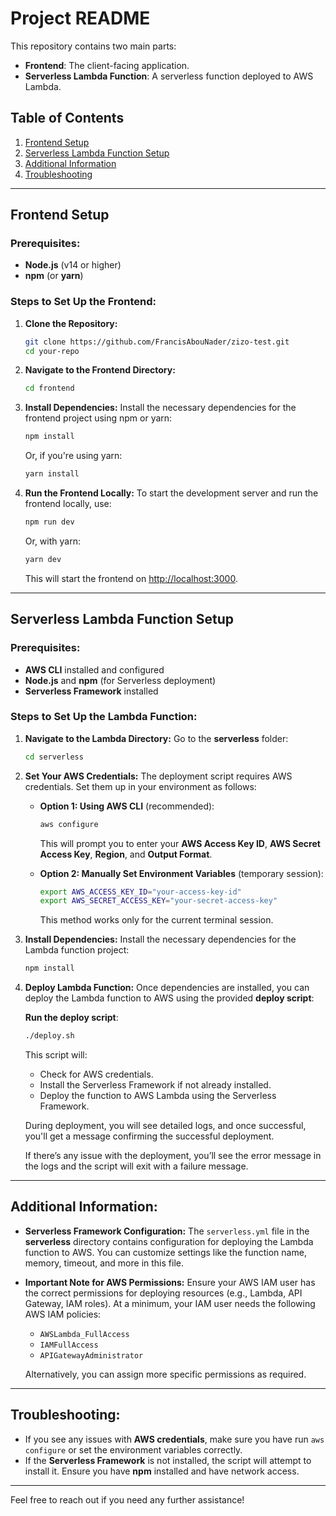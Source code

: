 
# Project README

This repository contains two main parts:
- **Frontend**: The client-facing application.
- **Serverless Lambda Function**: A serverless function deployed to AWS Lambda.

## Table of Contents
1. [Frontend Setup](#frontend-setup)
2. [Serverless Lambda Function Setup](#serverless-lambda-function-setup)
3. [Additional Information](#additional-information)
4. [Troubleshooting](#troubleshooting)

---

## Frontend Setup

### Prerequisites:
- **Node.js** (v14 or higher)
- **npm** (or **yarn**)

### Steps to Set Up the Frontend:

1. **Clone the Repository:**
   ```bash
   git clone https://github.com/FrancisAbouNader/zizo-test.git
   cd your-repo
   ```

2. **Navigate to the Frontend Directory:**
   ```bash
   cd frontend
   ```

3. **Install Dependencies:**
   Install the necessary dependencies for the frontend project using npm or yarn:
   ```bash
   npm install
   ```
   Or, if you're using yarn:
   ```bash
   yarn install
   ```

4. **Run the Frontend Locally:**
   To start the development server and run the frontend locally, use:
   ```bash
   npm run dev
   ```
   Or, with yarn:
   ```bash
   yarn dev
   ```
   This will start the frontend on [http://localhost:3000](http://localhost:3000).


---

## Serverless Lambda Function Setup

### Prerequisites:
- **AWS CLI** installed and configured
- **Node.js** and **npm** (for Serverless deployment)
- **Serverless Framework** installed

### Steps to Set Up the Lambda Function:

1. **Navigate to the Lambda Directory:**
   Go to the **serverless** folder:
   ```bash
   cd serverless
   ```

2. **Set Your AWS Credentials:**
   The deployment script requires AWS credentials. Set them up in your environment as follows:

   - **Option 1: Using AWS CLI** (recommended):
     ```bash
     aws configure
     ```
     This will prompt you to enter your **AWS Access Key ID**, **AWS Secret Access Key**, **Region**, and **Output Format**.

   - **Option 2: Manually Set Environment Variables** (temporary session):
     ```bash
     export AWS_ACCESS_KEY_ID="your-access-key-id"
     export AWS_SECRET_ACCESS_KEY="your-secret-access-key"
     ```
     This method works only for the current terminal session.

3. **Install Dependencies:**
   Install the necessary dependencies for the Lambda function project:
   ```bash
   npm install
   ```

4. **Deploy Lambda Function:**
   Once dependencies are installed, you can deploy the Lambda function to AWS using the provided **deploy script**:

   **Run the deploy script**:
   ```bash
   ./deploy.sh
   ```
   This script will:
   - Check for AWS credentials.
   - Install the Serverless Framework if not already installed.
   - Deploy the function to AWS Lambda using the Serverless Framework.
   
   During deployment, you will see detailed logs, and once successful, you'll get a message confirming the successful deployment.

   If there’s any issue with the deployment, you’ll see the error message in the logs and the script will exit with a failure message.

---

## Additional Information:

- **Serverless Framework Configuration:**
  The `serverless.yml` file in the **serverless** directory contains configuration for deploying the Lambda function to AWS. You can customize settings like the function name, memory, timeout, and more in this file.

- **Important Note for AWS Permissions:**
  Ensure your AWS IAM user has the correct permissions for deploying resources (e.g., Lambda, API Gateway, IAM roles). At a minimum, your IAM user needs the following AWS IAM policies:
  - `AWSLambda_FullAccess`
  - `IAMFullAccess`
  - `APIGatewayAdministrator`
  
  Alternatively, you can assign more specific permissions as required.

---

## Troubleshooting:

- If you see any issues with **AWS credentials**, make sure you have run `aws configure` or set the environment variables correctly.
- If the **Serverless Framework** is not installed, the script will attempt to install it. Ensure you have **npm** installed and have network access.

---

Feel free to reach out if you need any further assistance!
